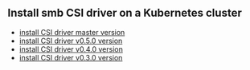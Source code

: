 ## Install smb CSI driver on a Kubernetes cluster

 - [install CSI driver master version](./install-csi-driver-master.md)
 - [install CSI driver v0.5.0 version](./install-csi-driver-v0.5.0.md)
 - [install CSI driver v0.4.0 version](./install-csi-driver-v0.4.0.md)
 - [install CSI driver v0.3.0 version](./install-csi-driver-v0.3.0.md)
